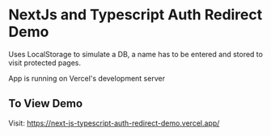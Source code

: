 # NextJs and Typescript Auth Redirect Demo

Uses LocalStorage to simulate a DB, a name has to be entered and stored to visit protected pages.

App is running on Vercel's development server

## To View Demo
Visit: https://next-js-typescript-auth-redirect-demo.vercel.app/
